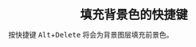 <center><font size="5"><b>填充背景色的快捷键</b></font></center>

按快捷键 <kbd>Alt</kbd>+<kbd>Delete</kbd> 将会为背景图层填充前景色。

